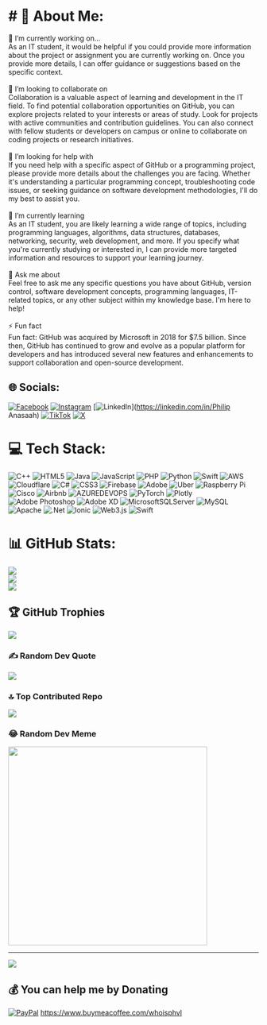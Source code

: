 # # 💫 About Me:
🔭 I’m currently working on...<br>As an IT student, it would be helpful if you could provide more information about the project or assignment you are currently working on. Once you provide more details, I can offer guidance or suggestions based on the specific context.<br><br>👯 I’m looking to collaborate on<br>Collaboration is a valuable aspect of learning and development in the IT field. To find potential collaboration opportunities on GitHub, you can explore projects related to your interests or areas of study. Look for projects with active communities and contribution guidelines. You can also connect with fellow students or developers on campus or online to collaborate on coding projects or research initiatives.<br><br>🤝 I’m looking for help with<br>If you need help with a specific aspect of GitHub or a programming project, please provide more details about the challenges you are facing. Whether it's understanding a particular programming concept, troubleshooting code issues, or seeking guidance on software development methodologies, I'll do my best to assist you.<br><br>🌱 I’m currently learning<br>As an IT student, you are likely learning a wide range of topics, including programming languages, algorithms, data structures, databases, networking, security, web development, and more. If you specify what you're currently studying or interested in, I can provide more targeted information and resources to support your learning journey.<br><br>💬 Ask me about<br>Feel free to ask me any specific questions you have about GitHub, version control, software development concepts, programming languages, IT-related topics, or any other subject within my knowledge base. I'm here to help!<br><br>⚡ Fun fact<br>Fun fact: GitHub was acquired by Microsoft in 2018 for $7.5 billion. Since then, GitHub has continued to grow and evolve as a popular platform for developers and has introduced several new features and enhancements to support collaboration and open-source development.


## 🌐 Socials:
[![Facebook](https://img.shields.io/badge/Facebook-%231877F2.svg?logo=Facebook&logoColor=white)](https://facebook.com/Philip) [![Instagram](https://img.shields.io/badge/Instagram-%23E4405F.svg?logo=Instagram&logoColor=white)](https://instagram.com/Whoisphvl) [![LinkedIn](https://img.shields.io/badge/LinkedIn-%230077B5.svg?logo=linkedin&logoColor=white)](https://linkedin.com/in/Philip Anasaah) [![TikTok](https://img.shields.io/badge/TikTok-%23000000.svg?logo=TikTok&logoColor=white)](https://tiktok.com/@Whoisphvl) [![X](https://img.shields.io/badge/X-black.svg?logo=X&logoColor=white)](https://x.com/Whoisphvl) 

# 💻 Tech Stack:
![C++](https://img.shields.io/badge/c++-%2300599C.svg?style=for-the-badge&logo=c%2B%2B&logoColor=white) ![HTML5](https://img.shields.io/badge/html5-%23E34F26.svg?style=for-the-badge&logo=html5&logoColor=white) ![Java](https://img.shields.io/badge/java-%23ED8B00.svg?style=for-the-badge&logo=openjdk&logoColor=white) ![JavaScript](https://img.shields.io/badge/javascript-%23323330.svg?style=for-the-badge&logo=javascript&logoColor=%23F7DF1E) ![PHP](https://img.shields.io/badge/php-%23777BB4.svg?style=for-the-badge&logo=php&logoColor=white) ![Python](https://img.shields.io/badge/python-3670A0?style=for-the-badge&logo=python&logoColor=ffdd54) ![Swift](https://img.shields.io/badge/swift-F54A2A?style=for-the-badge&logo=swift&logoColor=white) ![AWS](https://img.shields.io/badge/AWS-%23FF9900.svg?style=for-the-badge&logo=amazon-aws&logoColor=white) ![Cloudflare](https://img.shields.io/badge/Cloudflare-F38020?style=for-the-badge&logo=Cloudflare&logoColor=white) ![C#](https://img.shields.io/badge/c%23-%23239120.svg?style=for-the-badge&logo=csharp&logoColor=white) ![CSS3](https://img.shields.io/badge/css3-%231572B6.svg?style=for-the-badge&logo=css3&logoColor=white) ![Firebase](https://img.shields.io/badge/firebase-%23039BE5.svg?style=for-the-badge&logo=firebase) ![Adobe](https://img.shields.io/badge/adobe-%23FF0000.svg?style=for-the-badge&logo=adobe&logoColor=white) ![Uber](https://img.shields.io/badge/Uber-%23000000.svg?style=for-the-badge&logo=Uber&logoColor=white) ![Raspberry Pi](https://img.shields.io/badge/-RaspberryPi-C51A4A?style=for-the-badge&logo=Raspberry-Pi) ![Cisco](https://img.shields.io/badge/cisco-%23049fd9.svg?style=for-the-badge&logo=cisco&logoColor=black) ![Airbnb](https://img.shields.io/badge/Airbnb-%23ff5a5f.svg?style=for-the-badge&logo=Airbnb&logoColor=white) ![AZUREDEVOPS](https://img.shields.io/badge/azuredevops-0078D7.svg?style=for-the-badge&logo=azuredevops&logoColor=white&color=%230078D7) ![PyTorch](https://img.shields.io/badge/PyTorch-%23EE4C2C.svg?style=for-the-badge&logo=PyTorch&logoColor=white) ![Plotly](https://img.shields.io/badge/Plotly-%233F4F75.svg?style=for-the-badge&logo=plotly&logoColor=white) ![Adobe Photoshop](https://img.shields.io/badge/adobe%20photoshop-%2331A8FF.svg?style=for-the-badge&logo=adobe%20photoshop&logoColor=white) ![Adobe XD](https://img.shields.io/badge/Adobe%20XD-470137?style=for-the-badge&logo=Adobe%20XD&logoColor=#FF61F6) ![MicrosoftSQLServer](https://img.shields.io/badge/Microsoft%20SQL%20Server-CC2927?style=for-the-badge&logo=microsoft%20sql%20server&logoColor=white) ![MySQL](https://img.shields.io/badge/mysql-%2300000f.svg?style=for-the-badge&logo=mysql&logoColor=white) ![Apache](https://img.shields.io/badge/apache-%23D42029.svg?style=for-the-badge&logo=apache&logoColor=white) ![.Net](https://img.shields.io/badge/.NET-5C2D91?style=for-the-badge&logo=.net&logoColor=white) ![Ionic](https://img.shields.io/badge/Ionic-%233880FF.svg?style=for-the-badge&logo=Ionic&logoColor=white) ![Web3.js](https://img.shields.io/badge/web3.js-F16822?style=for-the-badge&logo=web3.js&logoColor=white) ![Swift](https://img.shields.io/badge/swift-F54A2A?style=for-the-badge&logo=swift&logoColor=white)
# 📊 GitHub Stats:
![](https://github-readme-stats.vercel.app/api?username=Phvl-0&theme=merko&hide_border=false&include_all_commits=false&count_private=false)<br/>
![](https://github-readme-streak-stats.herokuapp.com/?user=Phvl-0&theme=merko&hide_border=false)<br/>
![](https://github-readme-stats.vercel.app/api/top-langs/?username=Phvl-0&theme=merko&hide_border=false&include_all_commits=false&count_private=false&layout=compact)

## 🏆 GitHub Trophies
![](https://github-profile-trophy.vercel.app/?username=Phvl-0&theme=radical&no-frame=true&no-bg=false&margin-w=4)

### ✍️ Random Dev Quote
![](https://quotes-github-readme.vercel.app/api?type=horizontal&theme=radical)

### 🔝 Top Contributed Repo
![](https://github-contributor-stats.vercel.app/api?username=Phvl-0&limit=5&theme=algolia&combine_all_yearly_contributions=true)

### 😂 Random Dev Meme
<img src='https://randommeme-five.vercel.app/' style="height: 400px;"/>

---
[![](https://visitcount.itsvg.in/api?id=Phvl-0&icon=0&color=0)](https://visitcount.itsvg.in)

  ## 💰 You can help me by Donating
  [![PayPal](https://img.shields.io/badge/PayPal-00457C?style=for-the-badge&logo=paypal&logoColor=white)](https://paypal.me/ayimbilahkobephil@gmail.com) https://www.buymeacoffee.com/whoisphvl
  
<!-- Proudly created with GPRM ( https://gprm.itsvg.in ) -->
